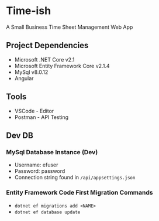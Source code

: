 # Time-ish
A Small Business Time Sheet Management Web App

## Project Dependencies
* Microsoft .NET Core v2.1
* Microsoft Entity Framework Core v2.1.4
* MySql v8.0.12
* Angular


## Tools
* VSCode - Editor
* Postman - API Testing

## Dev DB
### MySql Database Instance (Dev)
* Username: efuser
* Password: password
* Connection string found in `/api/appsettings.json`

### Entity Framework Code First Migration Commands
* `dotnet ef migrations add <NAME>`
* `dotnet ef database update`
